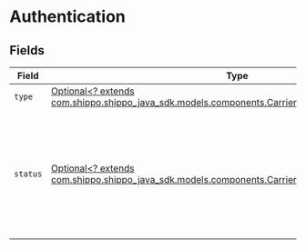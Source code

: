 # Authentication


## Fields

| Field                                                                                                                                                                                                      | Type                                                                                                                                                                                                       | Required                                                                                                                                                                                                   | Description                                                                                                                                                                                                |
| ---------------------------------------------------------------------------------------------------------------------------------------------------------------------------------------------------------- | ---------------------------------------------------------------------------------------------------------------------------------------------------------------------------------------------------------- | ---------------------------------------------------------------------------------------------------------------------------------------------------------------------------------------------------------- | ---------------------------------------------------------------------------------------------------------------------------------------------------------------------------------------------------------- |
| `type`                                                                                                                                                                                                     | [Optional<? extends com.shippo.shippo_java_sdk.models.components.CarrierAccountWithExtraInfoType>](../../models/components/CarrierAccountWithExtraInfoType.md)                                             | :heavy_minus_sign:                                                                                                                                                                                         | Authentication method used by this account.                                                                                                                                                                |
| `status`                                                                                                                                                                                                   | [Optional<? extends com.shippo.shippo_java_sdk.models.components.CarrierAccountWithExtraInfoStatus>](../../models/components/CarrierAccountWithExtraInfoStatus.md)                                         | :heavy_minus_sign:                                                                                                                                                                                         | Current authentication status. Possible values: 'disconnected' (authorization lost, reconnect needed), 'connected' (authorized and active), 'authorization_pending' (awaiting initial authorization flow). |